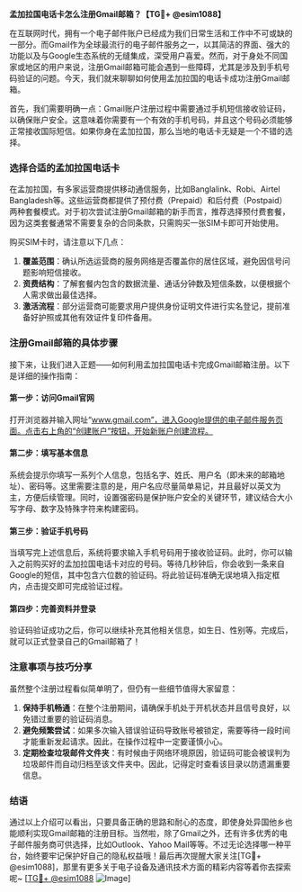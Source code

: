 **孟加拉国电话卡怎么注册Gmail邮箱？【TG💪+ @esim1088】**

在互联网时代，拥有一个电子邮件账户已经成为我们日常生活和工作中不可或缺的一部分。而Gmail作为全球最流行的电子邮件服务之一，以其简洁的界面、强大的功能以及与Google生态系统的无缝集成，深受用户喜爱。然而，对于身处不同国家或地区的用户来说，注册Gmail邮箱可能会遇到一些障碍，尤其是涉及到手机号码验证的问题。今天，我们就来聊聊如何使用孟加拉国的电话卡成功注册Gmail邮箱。

首先，我们需要明确一点：Gmail账户注册过程中需要通过手机短信接收验证码，以确保账户安全。这意味着你需要有一个有效的手机号码，并且这个号码必须能够正常接收国际短信。如果你身在孟加拉国，那么当地的电话卡无疑是一个不错的选择。

### 选择合适的孟加拉国电话卡

在孟加拉国，有多家运营商提供移动通信服务，比如Banglalink、Robi、Airtel Bangladesh等。这些运营商都提供了预付费（Prepaid）和后付费（Postpaid）两种套餐模式。对于初次尝试注册Gmail邮箱的新手而言，推荐选择预付费套餐，因为这类套餐通常不需要复杂的合同条款，只需购买一张SIM卡即可开始使用。

购买SIM卡时，请注意以下几点：

1. **覆盖范围**：确认所选运营商的服务网络是否覆盖你的居住区域，避免因信号问题影响短信接收。
2. **资费结构**：了解套餐内包含的数据流量、通话分钟数及短信条数，以便根据个人需求做出最佳选择。
3. **激活流程**：部分运营商可能要求用户提供身份证明文件进行实名登记，提前准备好护照或其他有效证件复印件备用。

### 注册Gmail邮箱的具体步骤

接下来，让我们进入正题——如何利用孟加拉国电话卡完成Gmail邮箱注册。以下是详细的操作指南：

#### 第一步：访问Gmail官网
打开浏览器并输入网址“www.gmail.com”，进入Google提供的电子邮件服务页面。点击右上角的“创建账户”按钮，开始新账户创建流程。

#### 第二步：填写基本信息
系统会提示你填写一系列个人信息，包括名字、姓氏、用户名（即未来的邮箱地址）、密码等。这里需要注意的是，用户名应尽量简单易记，并且最好以英文为主，方便后续管理。同时，设置强密码是保护账户安全的关键环节，建议结合大小写字母、数字及特殊字符来构建密码。

#### 第三步：验证手机号码
当填写完上述信息后，系统将要求输入手机号码用于接收验证码。此时，你可以输入之前购买好的孟加拉国电话卡对应的号码。等待几秒钟后，你会收到一条来自Google的短信，其中包含六位数的验证码。将此验证码准确无误地填入指定框内，点击提交即可完成验证过程。

#### 第四步：完善资料并登录
验证码验证成功之后，你可以继续补充其他相关信息，如生日、性别等。完成后，就可以正式登录自己的Gmail邮箱了！

### 注意事项与技巧分享

虽然整个注册过程看似简单明了，但仍有一些细节值得大家留意：

1. **保持手机畅通**：在整个注册期间，请确保手机处于开机状态并且信号良好，以免错过重要的验证码消息。
2. **避免频繁尝试**：如果多次输入错误验证码导致账号被锁定，需要等待一段时间才能重新发起请求。因此，在操作过程中一定要谨慎小心。
3. **定期检查垃圾邮件文件夹**：有时候由于网络环境原因，验证码可能会被误判为垃圾邮件而自动归档至该文件夹中。因此，记得定时查看该目录以防遗漏重要信息。

### 结语

通过以上介绍可以看出，只要具备正确的思路和耐心的态度，即使身处异国他乡也能顺利实现Gmail邮箱的注册目标。当然啦，除了Gmail之外，还有许多优秀的电子邮件服务商可供选择，比如Outlook、Yahoo Mail等等。不过无论选择哪一种平台，始终要牢记保护好自己的隐私权益哦！最后再次提醒大家关注[TG💪+ @esim1088]，那里有更多关于电子设备及通讯技术方面的精彩内容等着你去探索呢~ [[TG💪+ @esim1088](https://t.me/s/esim1088) ![Image](https://i.postimg.cc/4NQfJmqS/Snipaste-2025-05-13-00-14-12.png)]
